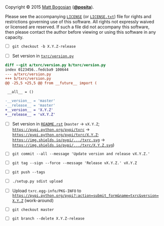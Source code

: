 <!--- -*- encoding: utf-8; grammar-ext: md; mode: markdown -*-
  >>>>>>>>>>>>>>>>>>>>>>>>>>>>>>>>>>><<<<<<<<<<<<<<<<<<<<<<<<<<<<<<<<<<<
  >>>>>>>>>>>>>>>> IMPORTANT: READ THIS BEFORE EDITING! <<<<<<<<<<<<<<<<
  >>>>>>>>>>>>>>>>>>>>>>>>>>>>>>>>>>><<<<<<<<<<<<<<<<<<<<<<<<<<<<<<<<<<<
  Please keep each sentence on its own unwrapped line.
  It looks like crap in a text editor, but it has no effect on rendering, and it allows much more useful diffs.
  Thank you! -->

Copyright © 2015 [Matt Bogosian](mailto:mtb19@columbia.edu?Subject=txrc) ([**@posita**](https://github.com/posita)).

Please see the accompanying [`LICENSE`](LICENSE) (or [`LICENSE.txt`](LICENSE)) file for rights and restrictions governing use of this software.
All rights not expressly waived or licensed are reserved.
If such a file did not accompany this software, then please contact the author before viewing or using this software in any capacity.

- [ ] `git checkout -b X.Y.Z-release`

- [ ] Set version in [`txrc/version.py`](txrc/version.py)

```diff
diff --git a/txrc/version.py b/txrc/version.py
index 0123456..fedcba9 100644
--- a/txrc/version.py
+++ b/txrc/version.py
@@ -25,5 +25,5 @@ from __future__ import (

 __all__ = ()

-__version__ = 'master'
-__release__ = 'master'
+__version__ = 'X.Y.Z'
+__release__ = 'vX.Y.Z'
```

- [ ] Set version in [`README.rst`](README.rst) (`master` → `vX.Y.Z`; [`https://pypi.python.org/pypi/txrc`](https://pypi.python.org/pypi/txrc) → [`https://pypi.python.org/pypi/txrc/X.Y.Z`](https://pypi.python.org/pypi/txrc/X.Y.Z);  [`https://img.shields.io/pypi/.../txrc.svg`](https://img.shields.io/pypi/.../txrc.svg) →  [`https://img.shields.io/pypi/.../txrc/X.Y.Z.svg`](https://img.shields.io/pypi/.../txrc/X.Y.Z.svg))

- [ ] `git commit --all --message 'Update version and release vX.Y.Z.'`

- [ ] `git tag --sign --force --message 'Release vX.Y.Z.' vX.Y.Z`

- [ ] `git push --tags`

- [ ] `./setup.py sdist upload`

- [ ] Upload `txrc.egg-info/PKG-INFO` to [`https://pypi.python.org/pypi?:action=submit_form&name=txrc&version=X.Y.Z`](https://pypi.python.org/pypi?:action=submit_form&name=txrc&version=X.Y.Z) (work-around)

- [ ] `git checkout master`

- [ ] `git branch --delete X.Y.Z-release`
